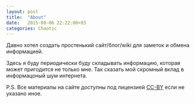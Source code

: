 ```yaml
---
layout: post
title:  "About"
date:   2015-09-06 22:22:00+03
categories: Chaotic
---
```


Давно хотел создать простенький сайт/блог/wiki для заметок и обмена информацией.

Здесь я буду периодически буду складывать информацию, которая может пригодится не только мне. Так сказать мой скромный вклад в информацоный шум интернета.

P.S. Все материалы на сайте доступны под лицензией [CC-BY](https://ru.wikipedia.org/wiki/%D0%9B%D0%B8%D1%86%D0%B5%D0%BD%D0%B7%D0%B8%D0%B8_%D0%B8_%D0%B8%D0%BD%D1%81%D1%82%D1%80%D1%83%D0%BC%D0%B5%D0%BD%D1%82%D1%8B_Creative_Commons#.D0.A1.D0.BF.D0.B8.D1.81.D0.BE.D0.BA_.D0.B8_.D0.BE.D0.BF.D0.B8.D1.81.D0.B0.D0.BD.D0.B8.D1.8F_.D0.BB.D0.B8.D1.86.D0.B5.D0.BD.D0.B7.D0.B8.D0.B9) если не указано иное.